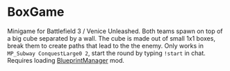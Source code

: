 # BoxGame
Minigame for Battlefield 3 / Venice Unleashed. Both teams spawn on top of a big cube separated by a wall. The cube is made out of small 1x1 boxes, break them to create paths that lead to the 
the enemy. Only works in ``MP_Subway ConquestLarge0 2``, start the round by typing ``!start`` in chat. Requires loading [BlueprintManager](https://github.com/Powback/BlueprintManager) mod.

